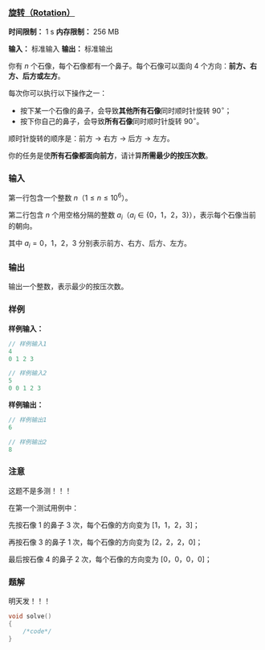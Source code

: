 ### [旋转（Rotation）](https://codeforces.com/gym/105911/problem/K)

**时间限制：** 1 s
**内存限制：** 256 MB

**输入：** 标准输入
**输出：** 标准输出



你有 $n$ 个石像，每个石像都有一个鼻子。每个石像可以面向 $4$ 个方向：**前方、右方、后方或左方**。

每次你可以执行以下操作之一：

- 按下某一个石像的鼻子，会导致**其他所有石像**同时顺时针旋转 $90^\circ$；  
- 按下你自己的鼻子，会导致**所有石像**同时顺时针旋转 $90^\circ$。

顺时针旋转的顺序是：前方 $\rightarrow$ 右方 $\rightarrow$ 后方 $\rightarrow$ 左方。

你的任务是使**所有石像都面向前方**，请计算**所需最少的按压次数**。





### 输入

第一行包含一个整数 $n$（$1 \leq n \leq 10^6$）。

第二行包含 $n$ 个用空格分隔的整数 $a_i$（$a_i \in \{0$，$1$，$2$，$3\}$），表示每个石像当前的朝向。  

其中 $a_i = 0$，$1$，$2$，$3$ 分别表示前方、右方、后方、左方。





### 输出

输出一个整数，表示最少的按压次数。

 



### 样例

**样例输入：**

```cpp
// 样例输入1
4
0 1 2 3

// 样例输入2
5
0 0 1 2 3
```



**样例输出：**

```cpp
// 样例输出1
6

// 样例输出2
8
```





### 注意

这题不是多测！！！

在第一个测试用例中：

先按石像 $1$ 的鼻子 $3$ 次，每个石像的方向变为 $[1$，$1$，$2$，$3]$；

再按石像 $3$ 的鼻子 $1$ 次，每个石像的方向变为 $[2$，$2$，$2$，$0]$；

最后按石像 $4$ 的鼻子 $2$ 次，每个石像的方向变为 $[0$，$0$，$0$，$0]$；


### 题解

明天发！！！



```cpp
void solve()
{
	/*code*/
}
```